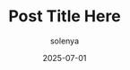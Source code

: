 ---
layout: post
title:  "Post Title Here"
author: solenya
categories: [journal, reflection]
tags: [wellbeing, mindfulness]
image: assets/images/default.jpg
description: "Short summary of what this post is about—keep it gentle, inviting, and under 160 characters."
excerpt: "A quiet note about what this post will explore."
date: 2025-07-01
featured: false
hidden: false
rating: 
---